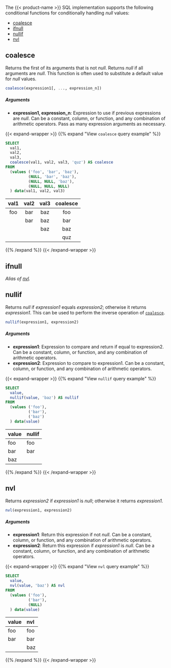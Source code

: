 The {{< product-name >}} SQL implementation supports the following conditional
functions for conditionally handling _null_ values:

- [coalesce](#coalesce)
- [ifnull](#ifnull)
- [nullif](#nullif)
- [nvl](#nvl)

## coalesce

Returns the first of its arguments that is not _null_.
Returns _null_ if all arguments are _null_.
This function is often used to substitute a default value for _null_ values.

```sql
coalesce(expression1[, ..., expression_n])
```

##### Arguments

- **expression1, expression_n**:
  Expression to use if previous expressions are _null_.
  Can be a constant, column, or function, and any combination of arithmetic operators.
  Pass as many expression arguments as necessary.

{{< expand-wrapper >}}
{{% expand "View `coalesce` query example" %}}

```sql
SELECT
  val1,
  val2,
  val3,
  coalesce(val1, val2, val3, 'quz') AS coalesce
FROM
  (values ('foo', 'bar', 'baz'),
          (NULL, 'bar', 'baz'),
          (NULL, NULL, 'baz'),
          (NULL, NULL, NULL)
  ) data(val1, val2, val3)
```

| val1 | val2 | val3 | coalesce |
| :--: | :--: | :--: | :------: |
| foo  | bar  | baz  |   foo    |
|      | bar  | baz  |   bar    |
|      |      | baz  |   baz    |
|      |      |      |   quz    |

{{% /expand %}}
{{< /expand-wrapper >}}

## ifnull

_Alias of [nvl](#nvl)._

## nullif

Returns _null_ if _expression1_ equals _expression2_; otherwise it returns _expression1_.
This can be used to perform the inverse operation of [`coalesce`](#coalesce).

```sql
nullif(expression1, expression2)
```

##### Arguments

- **expression1**: Expression to compare and return if equal to expression2.
  Can be a constant, column, or function, and any combination of arithmetic operators.
- **expression2**: Expression to compare to expression1.
  Can be a constant, column, or function, and any combination of arithmetic operators.

{{< expand-wrapper >}}
{{% expand "View `nullif` query example" %}}

```sql
SELECT
  value,
  nullif(value, 'baz') AS nullif
FROM
  (values ('foo'),
          ('bar'),
          ('baz')
  ) data(value)
```

| value | nullif |
| :---- | :----- |
| foo   | foo    |
| bar   | bar    |
| baz   |        |

{{% /expand %}}
{{< /expand-wrapper >}}

## nvl

Returns _expression2_ if _expression1_ is _null_; otherwise it returns _expression1_.

```sql
nvl(expression1, expression2)
```

##### Arguments

- **expression1**: Return this expression if not _null_.
  Can be a constant, column, or function, and any combination of arithmetic operators.
- **expression2**: Return this expression if _expression1_ is _null_.
  Can be a constant, column, or function, and any combination of arithmetic operators.

{{< expand-wrapper >}}
{{% expand "View `nvl` query example" %}}

```sql
SELECT
  value,
  nvl(value, 'baz') AS nvl
FROM
  (values ('foo'),
          ('bar'),
          (NULL)
  ) data(value)
```

| value | nvl |
| :---- | :-- |
| foo   | foo |
| bar   | bar |
|       | baz |

{{% /expand %}}
{{< /expand-wrapper >}}
